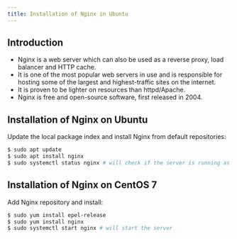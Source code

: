 ```yaml
---
title: Installation of Nginx in Ubuntu
---
```


## Introduction

- Nginx is a web server which can also be used as a reverse proxy, load balancer and HTTP cache.
- It is one of the most popular web servers in use and is responsible for hosting some of the largest and highest-traffic sites on the internet. 
- It is proven to be lighter on resources than httpd/Apache.
- Nginx is free and open-source software, first released in 2004.

## Installation of Nginx on Ubuntu

Update the local package index and install Nginx from default repositories:

```sh
$ sudo apt update 
$ sudo apt install nginx
$ sudo systemctl status nginx # will check if the server is running as the installation should have started it already
```

## Installation of Nginx on CentOS 7

Add Nginx repository and install:

```sh
$ sudo yum install epel-release
$ sudo yum install nginx
$ sudo systemctl start nginx # will start the server
```
